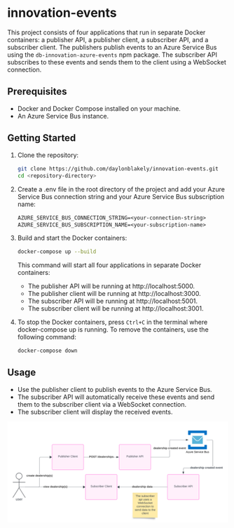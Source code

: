 # innovation-events

This project consists of four applications that run in separate Docker containers: a publisher API, a publisher client, a subscriber API, and a subscriber client. The publishers publish events to an Azure Service Bus using the `db-innovation-azure-events` npm package. The subscriber API subscribes to these events and sends them to the client using a WebSocket connection.

## Prerequisites

- Docker and Docker Compose installed on your machine.
- An Azure Service Bus instance.

## Getting Started

1. Clone the repository:

   ```bash
   git clone https://github.com/daylonblakely/innovation-events.git
   cd <repository-directory>
   ```

1. Create a .env file in the root directory of the project and add your Azure Service Bus connection string and your Azure Service Bus subscription name:

   ```
   AZURE_SERVICE_BUS_CONNECTION_STRING=<your-connection-string>
   AZURE_SERVICE_BUS_SUBSCRIPTION_NAME=<your-subscription-name>
   ```

1. Build and start the Docker containers:

   ```bash
   docker-compose up --build
   ```

   This command will start all four applications in separate Docker containers:

   - The publisher API will be running at http://localhost:5000.
   - The publisher client will be running at http://localhost:3000.
   - The subscriber API will be running at http://localhost:5001.
   - The subscriber client will be running at http://localhost:3001.

1. To stop the Docker containers, press `Ctrl+C` in the terminal where docker-compose up is running. To remove the containers, use the following command:

   ```bash
   docker-compose down
   ```

## Usage

- Use the publisher client to publish events to the Azure Service Bus.
- The subscriber API will automatically receive these events and send them to the subscriber client via a WebSocket connection.
- The subscriber client will display the received events.

![alt text](diagram.png)
